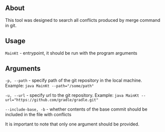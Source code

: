## About

This tool was designed to search all conflicts produced by merge command in git.

## Usage

`MainKt` - entrypoint, it should be run with the program arguments

## Arguments
`-p, --path` - specify path of the git repository in the local machine. Example: `java MainKt --path="/some/path"`

`-u, --url` - specify url to the git repository. Example: `java MainKt --url="https://github.com/gradle/gradle.git"`

`--include-base, -b` - whether contents of the base commit should be included in the file with conflicts 

It is important to note that only one argument should be provided. 